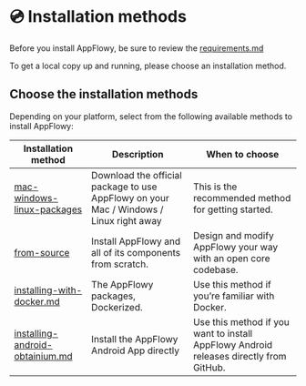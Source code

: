 # 💿 Installation methods

Before you install AppFlowy, be sure to review the [requirements.md](../requirements.md "mention")

To get a local copy up and running, please choose an installation method.

## Choose the installation methods

Depending on your platform, select from the following available methods to install AppFlowy:

| Installation method                                                   | Description                                                                            | When to choose                                                  |
| --------------------------------------------------------------------- | -------------------------------------------------------------------------------------- | --------------------------------------------------------------- |
| [mac-windows-linux-packages](mac-windows-linux-packages/ "mention")   | Download the official package to use AppFlowy on your Mac / Windows / Linux right away | This is the recommended method for getting started.             |
| [from-source](../../../documentation/appflowy/from-source/ "mention") | Install AppFlowy and all of its components from scratch.                               | Design and modify AppFlowy your way with an open core codebase. |
| [installing-with-docker.md](installing-with-docker.md "mention")      | The AppFlowy packages, Dockerized.                                                     | Use this method if you’re familiar with Docker.                 |
| [installing-android-obtainium.md](installing-android-obtainium.md "mention")      | Install the AppFlowy Android App directly | Use this method if you want to install AppFlowy Android releases directly from GitHub.                 |

